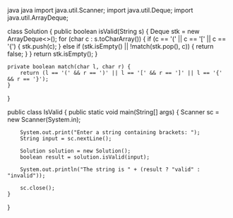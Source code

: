 java
java
import java.util.Scanner;
import java.util.Deque;
import java.util.ArrayDeque;

class Solution {
    public boolean isValid(String s) {
        Deque<Character> stk = new ArrayDeque<>();
        for (char c : s.toCharArray()) {
            if (c == '(' || c == '[' || c == '{') {
                stk.push(c);
            } else if (stk.isEmpty() || !match(stk.pop(), c)) {
                return false;
            }
        }
        return stk.isEmpty();
    }

    private boolean match(char l, char r) {
        return (l == '(' && r == ')' || l == '[' && r == ']' || l == '{' && r == '}');
    }
}

public class IsValid {
    public static void main(String[] args) {
        Scanner sc = new Scanner(System.in);

        System.out.print("Enter a string containing brackets: ");
        String input = sc.nextLine();

        Solution solution = new Solution();
        boolean result = solution.isValid(input);

        System.out.println("The string is " + (result ? "valid" : "invalid"));

        sc.close();
    }
}


